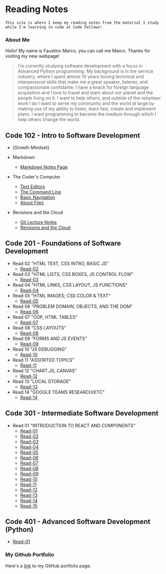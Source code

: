 # Reading Notes

```
This site is where I keep my reading notes from the material I study while I'm learning to code at Code Fellows!
```

### About Me
<em>Hello!</em> My name is Faustino Marco, you can call me Marco. Thanks for visiting my new webpage! 

> I'm currently studying software development with a focus in Advanced Python programming. My background is in the service industry, where I spent almost 10 years honing technical and interpersonal skills that make me a great speaker, listener, and compassionate confidante. I have a knack for foreign language acquisition and I love to travel and learn about our planet and the people living on it. I want to help others, and outside of the volunteer work I do I want to serve my community and the world at large by making use of my ability to listen, learn fast, create and implement plans. I want programming to become the medium through which I help others change the world.

## Code 102 - Intro to Software Development

- [Growth Mindset]

- Markdown
   - [Markdown Notes Page](Markdown.md) 

- The Coder's Computer 
   - [Text Editors](text-editors.md) 
   - [The Command Line](command-line.md) 
   - [Basic Navigation](basic-navigation.md)
   - [About Files](everything-is-a-file.md) 

- Revisions and the Cloud
   - [Git Lecture Notes](Git-notes.md)
   - [Revisions and the Cloud](Revisions%26Cloud.md)

## Code 201 - Foundations of Software Development

- Read 02 "HTML TEXT, CSS INTRO, BASIC JS"
   - [Read-02](201/read-02.md)
- Read 03 "HTML LISTS, CSS BOXES, JS CONTROL FLOW"
   - [Read-03](201/read-03.md)
- Read 04 "HTML LINKS, CSS LAYOUT, JS FUNCTIONS"
   - [Read-04](201/read-04.md)
- Read 05 "HTML IMAGES; CSS COLOR & TEXT"
   - [Read-05](201/read-05.md)
- Read 06 "PROBLEM DOMAIN, OBJECTS, AND THE DOM"
   - [Read-06](201/read-06.md)
- Read 07 "OOP, HTML TABLES"
   - [Read-07](201/read-07.md)
- Read 08 "CSS LAYOUTS"
   - [Read-08](201/read-08.md)
- Read 09 "FORMS AND JS EVENTS"
   - [Read-09](201/read-09.md)
- Read 10 "JS DEBUGGING"
   - [Read-10](201/read-10.md)
- Read 11 "ASSORTED TOPICS"
   - [Read-11](201/read-11.md)
- Read 12 "CHART.JS, CANVAS"
   - [Read-12](201/read-12.md)
- Read 13 "LOCAL STORAGE"
   - [Read-13](201/read-13.md)
- Read 14 "GOOGLE TEAMS RESEARCH/ETC"
   - [Read-14](201/read-14.md)

## Code 301 - Intermediate Software Development
- Read 01 "INTRODUCTION TO REACT AND COMPONENTS"
   - [Read-01](301/read-01.md)
   - [Read-02](301/read-02.md)
   - [Read-03](301/read-03.md)
   - [Read-04](301/read-04.md)
   - [Read-05](301/read-05.md)
   - [Read-06](301/read-06.md)
   - [Read-07](301/read-07.md)
   - [Read-08](301/read-08.md)
   - [Read-09](301/read-09.md)
   - [Read-10](301/read-10.md)
   - [Read-11](301/read-11.md)
   - [Read-12](301/read-12.md)
   - [Read-13](301/read-13.md)
   - [Read-14](301/read-14.md)
   - [Read-15](301/read-15.md)

## Code 401 - Advanced Software Development (Python)
   - [Read-01](401/read-01.md)

### My Github Portfolio

Here's a [link](https://github.com/faustino-marco) to my GitHub portfolio page.













